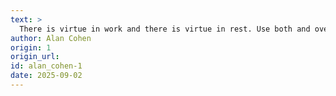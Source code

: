 ```yaml
---
text: >
  There is virtue in work and there is virtue in rest. Use both and overlook neither.
author: Alan Cohen
origin: 1
origin_url:
id: alan_cohen-1
date: 2025-09-02 
---
```

